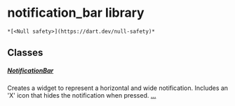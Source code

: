 


# notification_bar library






    *[<Null safety>](https://dart.dev/null-safety)*





## Classes

##### [NotificationBar](../ui_notification_bar/NotificationBar-class.md)



Creates a widget to represent a horizontal and wide notification.
Includes an 'X' icon that hides the notification when pressed. [...](../ui_notification_bar/NotificationBar-class.md)















